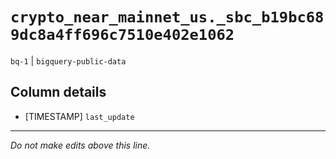 # `crypto_near_mainnet_us._sbc_b19bc689dc8a4ff696c7510e402e1062`
`bq-1` | `bigquery-public-data`

## Column details
* [TIMESTAMP] `last_update`

-------------------------------------------------------------------------------
*Do not make edits above this line.*
